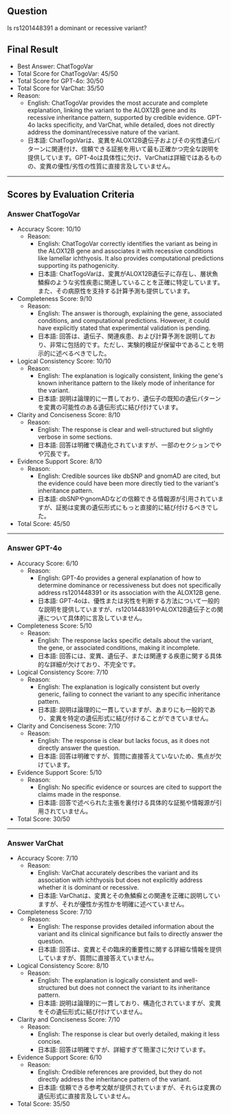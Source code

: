 ## Question

Is rs1201448391 a dominant or recessive variant?

## Final Result

- Best Answer: ChatTogoVar
- Total Score for ChatTogoVar: 45/50
- Total Score for GPT-4o: 30/50
- Total Score for VarChat: 35/50
- Reason:
  - English: ChatTogoVar provides the most accurate and complete explanation, linking the variant to the ALOX12B gene and its recessive inheritance pattern, supported by credible evidence. GPT-4o lacks specificity, and VarChat, while detailed, does not directly address the dominant/recessive nature of the variant.
  - 日本語: ChatTogoVarは、変異をALOX12B遺伝子およびその劣性遺伝パターンに関連付け、信頼できる証拠を用いて最も正確かつ完全な説明を提供しています。GPT-4oは具体性に欠け、VarChatは詳細ではあるものの、変異の優性/劣性の性質に直接言及していません。

---

## Scores by Evaluation Criteria

### Answer ChatTogoVar
- Accuracy Score: 10/10
  - Reason: 
    - English: ChatTogoVar correctly identifies the variant as being in the ALOX12B gene and associates it with recessive conditions like lamellar ichthyosis. It also provides computational predictions supporting its pathogenicity.
    - 日本語: ChatTogoVarは、変異がALOX12B遺伝子に存在し、層状魚鱗癬のような劣性疾患に関連していることを正確に特定しています。また、その病原性を支持する計算予測も提供しています。
- Completeness Score: 9/10
  - Reason: 
    - English: The answer is thorough, explaining the gene, associated conditions, and computational predictions. However, it could have explicitly stated that experimental validation is pending.
    - 日本語: 回答は、遺伝子、関連疾患、および計算予測を説明しており、非常に包括的です。ただし、実験的検証が保留中であることを明示的に述べるべきでした。
- Logical Consistency Score: 10/10
  - Reason: 
    - English: The explanation is logically consistent, linking the gene's known inheritance pattern to the likely mode of inheritance for the variant.
    - 日本語: 説明は論理的に一貫しており、遺伝子の既知の遺伝パターンを変異の可能性のある遺伝形式に結び付けています。
- Clarity and Conciseness Score: 8/10
  - Reason: 
    - English: The response is clear and well-structured but slightly verbose in some sections.
    - 日本語: 回答は明確で構造化されていますが、一部のセクションでやや冗長です。
- Evidence Support Score: 8/10
  - Reason: 
    - English: Credible sources like dbSNP and gnomAD are cited, but the evidence could have been more directly tied to the variant's inheritance pattern.
    - 日本語: dbSNPやgnomADなどの信頼できる情報源が引用されていますが、証拠は変異の遺伝形式にもっと直接的に結び付けるべきでした。
- Total Score: 45/50

---

### Answer GPT-4o
- Accuracy Score: 6/10
  - Reason: 
    - English: GPT-4o provides a general explanation of how to determine dominance or recessiveness but does not specifically address rs1201448391 or its association with the ALOX12B gene.
    - 日本語: GPT-4oは、優性または劣性を判断する方法について一般的な説明を提供していますが、rs1201448391やALOX12B遺伝子との関連について具体的に言及していません。
- Completeness Score: 5/10
  - Reason: 
    - English: The response lacks specific details about the variant, the gene, or associated conditions, making it incomplete.
    - 日本語: 回答には、変異、遺伝子、または関連する疾患に関する具体的な詳細が欠けており、不完全です。
- Logical Consistency Score: 7/10
  - Reason: 
    - English: The explanation is logically consistent but overly generic, failing to connect the variant to any specific inheritance pattern.
    - 日本語: 説明は論理的に一貫していますが、あまりにも一般的であり、変異を特定の遺伝形式に結び付けることができていません。
- Clarity and Conciseness Score: 7/10
  - Reason: 
    - English: The response is clear but lacks focus, as it does not directly answer the question.
    - 日本語: 回答は明確ですが、質問に直接答えていないため、焦点が欠けています。
- Evidence Support Score: 5/10
  - Reason: 
    - English: No specific evidence or sources are cited to support the claims made in the response.
    - 日本語: 回答で述べられた主張を裏付ける具体的な証拠や情報源が引用されていません。
- Total Score: 30/50

---

### Answer VarChat
- Accuracy Score: 7/10
  - Reason: 
    - English: VarChat accurately describes the variant and its association with ichthyosis but does not explicitly address whether it is dominant or recessive.
    - 日本語: VarChatは、変異とその魚鱗癬との関連を正確に説明していますが、それが優性か劣性かを明確に述べていません。
- Completeness Score: 7/10
  - Reason: 
    - English: The response provides detailed information about the variant and its clinical significance but fails to directly answer the question.
    - 日本語: 回答は、変異とその臨床的重要性に関する詳細な情報を提供していますが、質問に直接答えていません。
- Logical Consistency Score: 8/10
  - Reason: 
    - English: The explanation is logically consistent and well-structured but does not connect the variant to its inheritance pattern.
    - 日本語: 説明は論理的に一貫しており、構造化されていますが、変異をその遺伝形式に結び付けていません。
- Clarity and Conciseness Score: 7/10
  - Reason: 
    - English: The response is clear but overly detailed, making it less concise.
    - 日本語: 回答は明確ですが、詳細すぎて簡潔さに欠けています。
- Evidence Support Score: 6/10
  - Reason: 
    - English: Credible references are provided, but they do not directly address the inheritance pattern of the variant.
    - 日本語: 信頼できる参考文献が提供されていますが、それらは変異の遺伝形式に直接言及していません。
- Total Score: 35/50